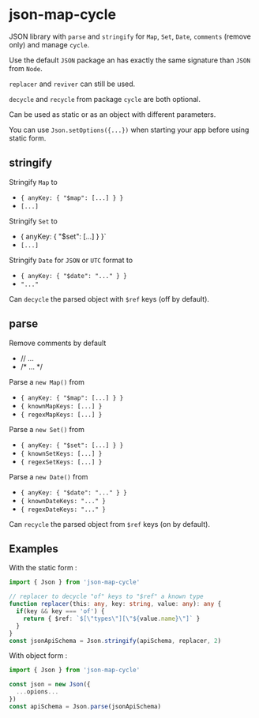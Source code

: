 # json-map-cycle

JSON library with `parse` and `stringify` for `Map`, `Set`, `Date`, `comments` (remove only) and manage `cycle`.

Use the default `JSON` package an has exactly the same signature than `JSON` from `Node`.

`replacer` and `reviver` can still be used.

`decycle` and `recycle` from package `cycle` are both optional.

Can be used as static or as an object with different parameters.

You can use `Json.setOptions({...})` when starting your app before using static form.

## stringify

Stringify `Map` to

- `{ anyKey: { "$map": [...] } }`
- `[...]`

Stringify `Set` to

- { anyKey: { "$set": [...] } }`
- `[...]`

Stringify `Date` for `JSON` or `UTC` format to

- `{ anyKey: { "$date": "..." } }`
- `"..."`

Can `decycle` the parsed object with `$ref` keys (off by default).

## parse

Remove comments by default

- // ...
- /\* ... \*/

Parse a `new Map()` from

- `{ anyKey: { "$map": [...] } }`
- `{ knownMapKeys: [...] }`
- `{ regexMapKeys: [...] }`

Parse a `new Set()` from

- `{ anyKey: { "$set": [...] } }`
- `{ knownSetKeys: [...] }`
- `{ regexSetKeys: [...] }`

Parse a `new Date()` from

- `{ anyKey: { "$date": "..." } }`
- `{ knownDateKeys: "..." }`
- `{ regexDateKeys: "..." }`

Can `recycle` the parsed object from `$ref` keys (on by default).

## Examples

With the static form :

```ts
import { Json } from 'json-map-cycle'

// replacer to decycle "of" keys to "$ref" a known type
function replacer(this: any, key: string, value: any): any {
  if(key && key === 'of') {
    return { $ref: `$[\"types\"][\"${value.name}\"]` }
  }
}
const jsonApiSchema = Json.stringify(apiSchema, replacer, 2)
```

With object form :

```js
import { Json } from 'json-map-cycle'

const json = new Json({
  ...opions...
})
const apiSchema = Json.parse(jsonApiSchema)
```
